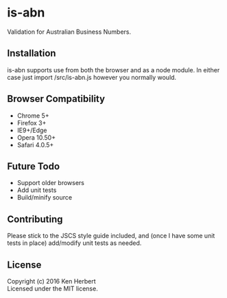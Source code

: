# is-abn

Validation for Australian Business Numbers.

## Installation

is-abn supports use from both the browser and as a node module. In either case just import /src/is-abn.js however you normally would.

## Browser Compatibility
- Chrome 5+
- Firefox 3+
- IE9+/Edge
- Opera 10.50+
- Safari 4.0.5+

## Future Todo
- Support older browsers
- Add unit tests
- Build/minify source

## Contributing
Please stick to the JSCS style guide included, and (once I have some unit tests in place) add/modify unit tests as needed.

## License
Copyright (c) 2016 Ken Herbert  
Licensed under the MIT license.
